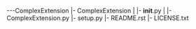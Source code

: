 ---ComplexExtension
 |- ComplexExtension
 |  |- __init__.py
 |  |- ComplexExtension.py
 |- setup.py
 |- README.rst
 |- LICENSE.txt